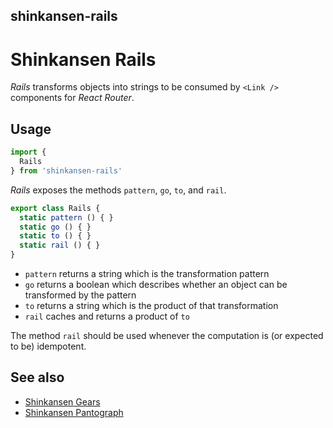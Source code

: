 ## shinkansen-rails

# Shinkansen Rails

*Rails* transforms objects into strings to be consumed by `<Link />` components for *React Router*.

## Usage

```javascript
import {
  Rails
} from 'shinkansen-rails'
```

*Rails* exposes the methods `pattern`, `go`, `to`, and `rail`.

```javascript
export class Rails {
  static pattern () { }
  static go () { }
  static to () { }
  static rail () { }
}
```

- `pattern` returns a string which is the transformation pattern
- `go` returns a boolean which describes whether an object can be transformed by the pattern
- `to` returns a string which is the product of that transformation
- `rail` caches and returns a product of `to`

The method `rail` should be used whenever the computation is (or expected to be) idempotent.

## See also

- [Shinkansen Gears](https://github.com/modernpoacher/shinkansen-gears)
- [Shinkansen Pantograph](https://github.com/modernpoacher/shinkansen-pantograph)
